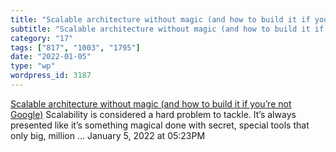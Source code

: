 ```yaml
---
title: "Scalable architecture without magic (and how to build it if you’re not Google)"
subtitle: "Scalable architecture without magic (and how to build it if you’re not Google)"
category: "17"
tags: ["817", "1003", "1795"]
date: "2022-01-05"
type: "wp"
wordpress_id: 3187
---
```

[ Scalable architecture without magic (and how to build it if you’re not Google)](https://miloslav.website/blog/2019/02/21/scalable-architecture/)
 Scalability is considered a hard problem to tackle. It’s always presented like it’s something magical done with secret, special tools that only big, million …
January 5, 2022 at 05:23PM